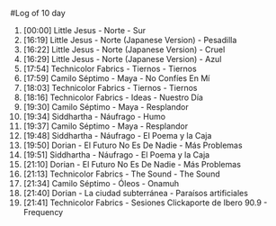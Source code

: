 #Log of 10 day

1. [00:00] Little Jesus - Norte - Sur
1. [16:19] Little Jesus - Norte (Japanese Version) - Pesadilla
1. [16:22] Little Jesus - Norte (Japanese Version) - Cruel
1. [16:29] Little Jesus - Norte (Japanese Version) - Azul
1. [17:54] Technicolor Fabrics - Tiernos - Tiernos
1. [17:59] Camilo Séptimo - Maya - No Confíes En Mí
1. [18:03] Technicolor Fabrics - Tiernos - Tiernos
1. [18:16] Technicolor Fabrics - Ideas - Nuestro Día
1. [19:30] Camilo Séptimo - Maya - Resplandor
1. [19:34] Siddhartha - Náufrago - Humo
1. [19:37] Camilo Séptimo - Maya - Resplandor
1. [19:48] Siddhartha - Náufrago - El Poema y la Caja
1. [19:50] Dorian - El Futuro No Es De Nadie - Más Problemas
1. [19:51] Siddhartha - Náufrago - El Poema y la Caja
1. [21:10] Dorian - El Futuro No Es De Nadie - Más Problemas
1. [21:13] Technicolor Fabrics - The Sound - The Sound
1. [21:34] Camilo Séptimo - Óleos - Onamuh
1. [21:40] Dorian - La ciudad subterránea - Paraísos artificiales
1. [21:41] Technicolor Fabrics - Sesiones Clickaporte de Ibero 90.9 - Frequency
